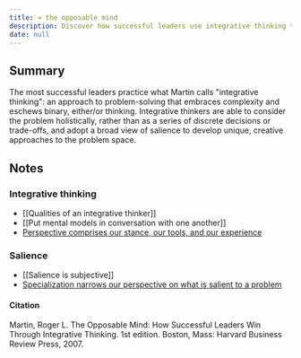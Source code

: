 ```yaml
---
title: ≈ the opposable mind
description: Discover how successful leaders use integrative thinking to solve complex problems by combining different perspectives and avoiding simple either/or choices for creative solutions.
date: null
---
```


## Summary

The most successful leaders practice what Martin calls "integrative thinking": an approach to problem-solving that embraces complexity and eschews binary, either/or thinking. Integrative thinkers are able to consider the problem holistically, rather than as a series of discrete decisions or trade-offs, and adopt a broad view of salience to develop unique, creative approaches to the problem space.

## Notes

### Integrative thinking

- [[Qualities of an integrative thinker]]
- [[Put mental models in conversation with one another]]
- [Perspective comprises our stance, our tools, and our experience](https://publish.obsidian.md/mobydiction/notes/Perspective+comprises+our+stance%2C+our+tools%2C+and+our+experience)

### Salience

- [[Salience is subjective]]
- [Specialization narrows our perspective on what is salient to a problem](https://publish.obsidian.md/mobydiction/notes/Specialization+narrows+our+perspective+on+what+is+salient+to+a+problem)

#### Citation

Martin, Roger L. The Opposable Mind: How Successful Leaders Win Through Integrative Thinking. 1st edition. Boston, Mass: Harvard Business Review Press, 2007.
